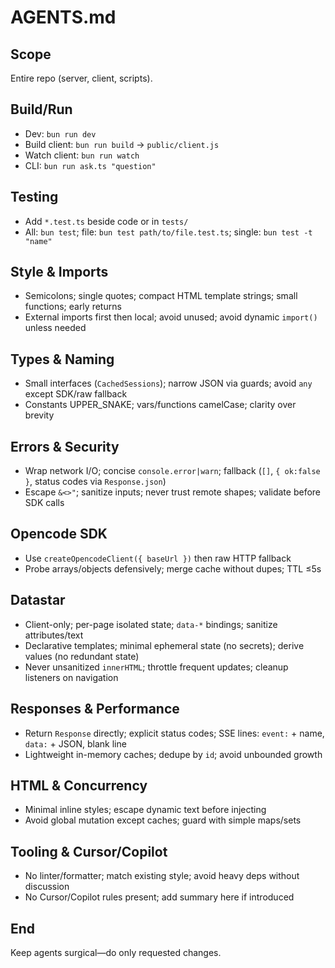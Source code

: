 # AGENTS.md

## Scope
Entire repo (server, client, scripts).

## Build/Run
- Dev: `bun run dev`
- Build client: `bun run build` -> `public/client.js`
- Watch client: `bun run watch`
- CLI: `bun run ask.ts "question"`

## Testing
- Add `*.test.ts` beside code or in `tests/`
- All: `bun test`; file: `bun test path/to/file.test.ts`; single: `bun test -t "name"`

## Style & Imports
- Semicolons; single quotes; compact HTML template strings; small functions; early returns
- External imports first then local; avoid unused; avoid dynamic `import()` unless needed

## Types & Naming
- Small interfaces (`CachedSessions`); narrow JSON via guards; avoid `any` except SDK/raw fallback
- Constants UPPER_SNAKE; vars/functions camelCase; clarity over brevity

## Errors & Security
- Wrap network I/O; concise `console.error|warn`; fallback (`[]`, `{ ok:false }`, status codes via `Response.json`)
- Escape `&<>"`; sanitize inputs; never trust remote shapes; validate before SDK calls

## Opencode SDK
- Use `createOpencodeClient({ baseUrl })` then raw HTTP fallback
- Probe arrays/objects defensively; merge cache without dupes; TTL ≤5s

## Datastar
- Client-only; per-page isolated state; `data-*` bindings; sanitize attributes/text
- Declarative templates; minimal ephemeral state (no secrets); derive values (no redundant state)
- Never unsanitized `innerHTML`; throttle frequent updates; cleanup listeners on navigation

## Responses & Performance
- Return `Response` directly; explicit status codes; SSE lines: `event:` + name, `data:` + JSON, blank line
- Lightweight in-memory caches; dedupe by `id`; avoid unbounded growth

## HTML & Concurrency
- Minimal inline styles; escape dynamic text before injecting
- Avoid global mutation except caches; guard with simple maps/sets

## Tooling & Cursor/Copilot
- No linter/formatter; match existing style; avoid heavy deps without discussion
- No Cursor/Copilot rules present; add summary here if introduced

## End
Keep agents surgical—do only requested changes.

